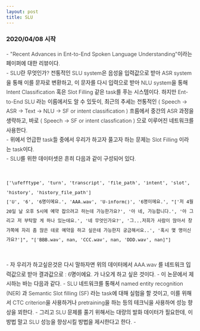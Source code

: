 ```yaml
---
layout: post
title: SLU
---
```


### 2020/04/08 시작

<div style="font-size: 0.9rem; font-weight:300; line-height: 1.6rem;">
- "Recent Advances in Ent-to-End Spoken Language Understanding"이라는 페이퍼에 대한 리뷰이다.<br>
- SLU란 무엇인가? 전통적인 SLU system은 음성을 입력값으로 받아 ASR system을 통해 이를 문자로 변환하고, 이 문자를 다시 입력으로 받아 NLU system을 통해 Intent Classification 혹은 Slot Filling 같은 task를 푸는 시스템이다. 하지만 Ent-to-End SLU 라는 이름에서도 알 수 있듯이, 최근의 추세는 
전통적인 ( Speech -> ASR -> Text -> NLU -> SF or intent classification ) 흐름에서 중간의 ASR 과정을 생략하고, 바로 ( Speech -> SF or intent classfication ) 으로 이루어진 네트워크를 사용한다.<br>
- 위에서 언급한 task들 중에서 우리가 하고자 풀고자 하는 문제는 Slot Filling 이라는 task이다.<br>
- SLU를 위한 데이터셋은 흔히 다음과 같이 구성되어 있다.
<pre>
<code>
['\ufefftype', 'turn', 'transcript', 'file_path', 'intent', 'slot', 'history', 'history_file_path']
['U', '6', '6명이에요.', 'AAA.wav', 'U-inform()', '<numPeople>6명이에요.</>', "['저 4월 20일 날 오후 5시에 예약 잡으려고 하는데 가능한가요?', '아 네, 가능합니다.', '아 그리고 저 부탁할 게 하나 있는데요.', '네 무엇인가요?', '그...저희가 사람이 많아서 창가쪽에 자리 좀 많은 데로 예약을 하고 싶은데 가능한지 궁금해서요..', '혹시 몇 명이신가요?']", "['BBB.wav', nan, 'CCC.wav', nan, 'DDD.wav', nan]"]
</code>
</pre>
- 자 우리가 하고싶은것은 다시 말하자면 위의 데이터에서 AAA.wav 를 네트워크 입력값으로 받아 결과값으로 <numPeople> : 6명이에요. 가 나오게 하고 싶은 것이다.
- 이 논문에서 제시하는 바는 다음과 같다.
- SLU 네트워크를 통해서 named entity recognition (NER) 과 Semantic Slot filling (SF) 라는 task에 대해 실험을 할 것이고, 
이를 위해서 CTC criterion을 사용하거나 pretraining을 하는 등의 테크닉을 사용하여 성능 향상을 꾀한다.
- 그리고 SLU 문제를 풀기 위해서는 대량의 발화 데이터가 필요한데, 이 방법 말고 SLU 성능을 향상시킬 방법을 제시한다고 한다.
- 
</div>
